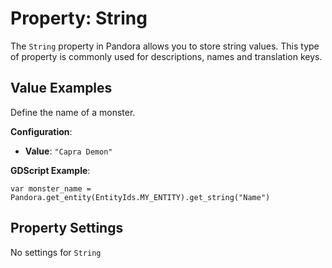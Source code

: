 # Property: String

The `String` property in Pandora allows you to store string values. This type of property is commonly used for descriptions, names and translation keys.

## Value Examples

Define the name of a monster.

**Configuration**:
- **Value**: `"Capra Demon"`

**GDScript Example**:

```gdscript
var monster_name = Pandora.get_entity(EntityIds.MY_ENTITY).get_string("Name")
```

## Property Settings

No settings for `String`
